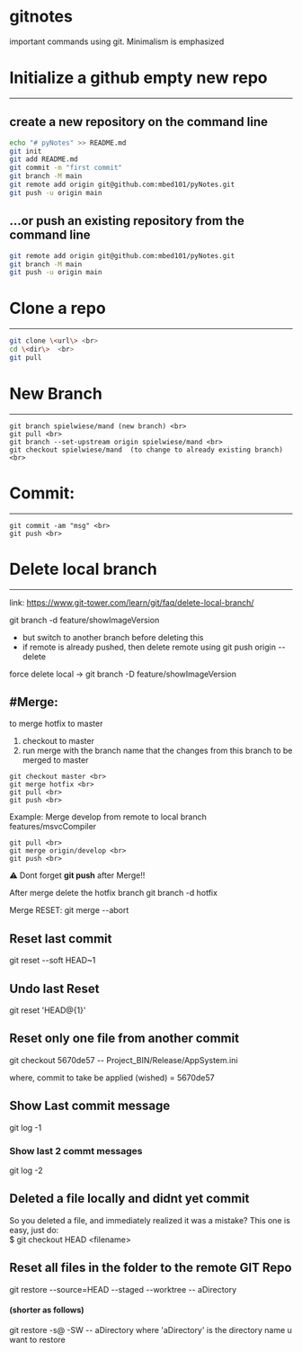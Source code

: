 # gitnotes
important commands using git. Minimalism is emphasized

# Initialize a github empty new repo
-----------------------------------
## create a new repository on the command line
```bash
echo "# pyNotes" >> README.md
git init
git add README.md
git commit -m "first commit"
git branch -M main
git remote add origin git@github.com:mbed101/pyNotes.git
git push -u origin main
```

## …or push an existing repository from the command line
```bash
git remote add origin git@github.com:mbed101/pyNotes.git
git branch -M main
git push -u origin main
```

# Clone a repo
------------
```bash
git clone \<url\> <br>
cd \<dir\>  <br>
git pull
```

# New Branch
-------------
```
git branch spielwiese/mand (new branch) <br>
git pull <br>
git branch --set-upstream origin spielwiese/mand <br>
git checkout spielwiese/mand  (to change to already existing branch) <br>
```

# Commit:
---------
```
git commit -am "msg" <br>
git push <br>
```

# Delete local branch
---------------------
link: https://www.git-tower.com/learn/git/faq/delete-local-branch/

git branch -d feature/showImageVersion
- but switch to another branch before deleting this 
- if remote is already pushed, then delete remote using 
	git push origin --delete <remote-branch-name>

force delete local -> git branch -D feature/showImageVersion

#Merge:
----------
to merge hotfix to master
1. checkout to master <br>
2. run merge with the branch name that the changes from this branch to be merged to master <br>

```
git checkout master <br>
git merge hotfix <br>
git pull <br>
git push <br>
```

Example: Merge develop from remote to local branch features/msvcCompiler
```
git pull <br> 
git merge origin/develop <br>
git push <br>
```
:warning: Dont forget **git push** after Merge!!

After merge delete the hotfix branch
git branch -d hotfix

Merge RESET:
git merge --abort

Reset last commit 
----------------------
git reset --soft HEAD~1

Undo last Reset
---------
git reset 'HEAD@{1}'

Reset only one file from another commit
------------------------------------------
git checkout 5670de57 -- Project_BIN/Release/AppSystem.ini

where,  commit to take be applied (wished) = 5670de57 

## Show Last commit message

git log -1 

### Show last 2 commt messages 

git log -2

Deleted a file locally and didnt yet commit
-------------------------------------------
So you deleted a file, and immediately realized it was a mistake? This one is easy, just do: <br>
$ git checkout HEAD \<filename\>

Reset all files in the folder to the remote GIT Repo
----------------------------------------------------
git restore --source=HEAD --staged --worktree -- aDirectory
#### (shorter as follows) 
git restore -s@ -SW -- aDirectory
where 'aDirectory' is the directory name u want to restore

